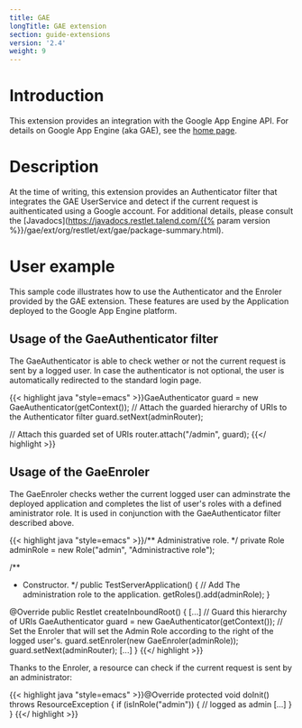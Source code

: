 ```yaml
---
title: GAE
longTitle: GAE extension
section: guide-extensions
version: '2.4'
weight: 9
---
```

# Introduction

This extension provides an integration with the Google App Engine API.
For details on Google App Engine (aka GAE), see the [home
page](http://code.google.com/appengine/).

# Description

At the time of writing, this extension provides an Authenticator filter
that integrates the GAE UserService and detect if the current request is
auithenticated using a Google account. For additional details, please
consult the
[Javadocs](https://javadocs.restlet.talend.com/{{% param version %}}/gae/ext/org/restlet/ext/gae/package-summary.html).

# User example

This sample code illustrates how to use the Authenticator and the
Enroler provided by the GAE extension. These features are used by the
Application deployed to the Google App Engine platform.

## Usage of the GaeAuthenticator filter

The GaeAuthenticator is able to check wether or not the current request
is sent by a logged user. In case the authenticator is not optional, the
user is automatically redirected to the standard login page.

{{< highlight java "style=emacs" >}}GaeAuthenticator guard = new GaeAuthenticator(getContext());
// Attach the guarded hierarchy of URIs to the Authenticator filter
guard.setNext(adminRouter);

// Attach this guarded set of URIs
router.attach("/admin", guard);
{{</ highlight >}}

## Usage of the GaeEnroler

The GaeEnroler checks wether the current logged user can adminstrate the
deployed application and completes the list of user's roles with a
defined aministrator role. It is used in conjunction with the
GaeAuthenticator filter described above.

{{< highlight java "style=emacs" >}}/** Administrative role. */
private Role adminRole = new Role("admin", "Administractive role");

/**
 * Constructor.
 */
public TestServerApplication() {
  // Add The administration role to the application.
  getRoles().add(adminRole);
}

@Override
public Restlet createInboundRoot() {
  [...]
  // Guard this hierarchy of URIs
  GaeAuthenticator guard = new GaeAuthenticator(getContext());
  // Set the Enroler that will set the Admin Role according to the right of the logged user's.
  guard.setEnroler(new GaeEnroler(adminRole));
  guard.setNext(adminRouter);
  [...]
}
{{</ highlight >}}

Thanks to the Enroler, a resource can check if the current request is
sent by an administrator:

{{< highlight java "style=emacs" >}}@Override
protected void doInit() throws ResourceException {
  if (isInRole("admin")) {
    // logged as admin
  [...]
  }
}
{{</ highlight >}}
